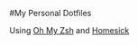 #My Personal Dotfiles

Using [Oh My Zsh](https://github.com/robbyrussell/oh-my-zsh) and [Homesick](https://github.com/technicalpickles/homesick)

